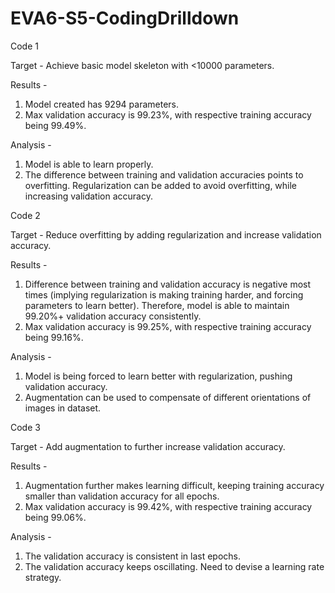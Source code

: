 # EVA6-S5-CodingDrilldown

Code 1

Target - Achieve basic model skeleton with <10000 parameters.

Results -
1.  Model created has 9294 parameters.
2.  Max validation accuracy is 99.23%, with respective training accuracy being 99.49%.

Analysis -
1.  Model is able to learn properly.
2.  The difference between training and validation accuracies points to overfitting. Regularization can be added to avoid overfitting, while increasing validation accuracy.



Code 2

Target - Reduce overfitting by adding regularization and increase validation accuracy.

Results -
1.  Difference between training and validation accuracy is negative most times (implying regularization is making training harder, and forcing parameters to learn better). Therefore, model is able to maintain 99.20%+ validation accuracy consistently.
2.  Max validation accuracy is 99.25%, with respective training accuracy being 99.16%.

Analysis -
1.  Model is being forced to learn better with regularization, pushing validation accuracy.
2.  Augmentation can be used to compensate of different orientations of images in dataset.




Code 3

Target - Add augmentation to further increase validation accuracy.

Results -
1.  Augmentation further makes learning difficult, keeping training accuracy smaller than validation accuracy for all epochs.
2.  Max validation accuracy is 99.42%, with respective training accuracy being 99.06%.

Analysis -
1.  The validation accuracy is consistent in last epochs.
2.  The validation accuracy keeps oscillating. Need to devise a learning rate strategy.
